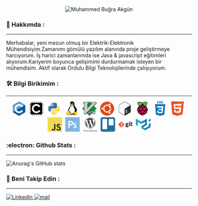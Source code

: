
<div id="header" align="center">
  <img src="https://i.hizliresim.com/n11ebl0.png" alt="Muhammed  Buğra  Akgün"> </img>
</div>


### :speech_balloon: Hakkımda :
------------------
Merhabalar, yeni mezun olmuş bir Elektrik-Elektronik Mühendisiyim.Zamanımı gömülü yazılım alanında proje geliştirmeye harcıyorum. İş harici zamanlarımda ise 
Java & javascript eğitimleri alıyorum.Kariyerim boyunca gelişimimi durdurmamak isteyen bir mühendisim. Aktif olarak Ordulu Bilgi Teknolojilerinde çalışıyorum. 
### :hammer_and_wrench: Bilgi Birikimim :
------------------
<div align=center>
<img src="https://github.com/devicons/devicon/blob/master/icons/c/c-original.svg" title="C" alt="C" width="40" height="40"/>&nbsp; 
<img src="https://github.com/devicons/devicon/blob/master/icons/embeddedc/embeddedc-original.svg" title="Embedded C" alt="Embedded C" width="40" height="40"/>&nbsp;
<img src="https://github.com/devicons/devicon/blob/master/icons/python/python-original.svg" title="python" alt="python" width="40" height="40"/>&nbsp;
<img src="https://github.com/devicons/devicon/blob/master/icons/linux/linux-original.svg" title="linux" alt="linux" width="40" height="40"/>&nbsp; 
<img src="https://github.com/devicons/devicon/blob/master/icons/vim/vim-original.svg" title="vim linux" alt="vim linux" width="40" height="40"/>&nbsp; 
<img src="https://github.com/devicons/devicon/blob/master/icons/ubuntu/ubuntu-plain.svg" title="ubuntu" alt="ubuntu" width="40" height="40"/>&nbsp;
<img src="https://github.com/devicons/devicon/blob/master/icons/bash/bash-original.svg" title="bash script" alt="bash script" width="40" height="40"/>&nbsp;
<img src="https://github.com/devicons/devicon/blob/master/icons/raspberrypi/raspberrypi-original.svg" title="raspery" alt="raspery" width="40" height="40"/>&nbsp;   
<img src="https://github.com/devicons/devicon/blob/master/icons/css3/css3-plain-wordmark.svg"  title="CSS3" alt="CSS" width="40" height="40"/>&nbsp;
<img src="https://github.com/devicons/devicon/blob/master/icons/html5/html5-original.svg" title="HTML5" alt="HTML" width="40" height="40"/>&nbsp;
<img src="https://github.com/devicons/devicon/blob/master/icons/javascript/javascript-original.svg" title="JavaScript" alt="JavaScript" width="40" height="40"/>&nbsp;
<img src="https://github.com/devicons/devicon/blob/master/icons/photoshop/photoshop-plain.svg" title="PS6" alt="PS6" width="40" height="40"/>&nbsp; 
<img src="https://github.com/devicons/devicon/blob/master/icons/wordpress/wordpress-original.svg" title="wp" alt="wp" width="40" height="40"/>&nbsp; 
<img src="https://github.com/devicons/devicon/blob/master/icons/trello/trello-plain.svg" title="trello" alt="trello" width="40" height="40"/>&nbsp; 
<img src="https://github.com/devicons/devicon/blob/master/icons/git/git-original-wordmark.svg" title="Git" alt="Git" width="40" height="40"/>&nbsp;
<img src="https://github.com/devicons/devicon/blob/master/icons/materialui/materialui-original.svg" title="Material UI" alt="Material UI" width="40" height="40"/>
  </div>
  

### :electron: Github Stats :
------------------

![Anurag's GitHub stats](https://github-readme-stats.vercel.app/api?username=bugraakgun&show_icons=true)


### :pray: Beni Takip Edin : 
------------------
  <a href="https://www.linkedin.com/in/mbugra/">
    <img src="https://img.shields.io/badge/LinkedIn-blue?style=for-the-badge&logo=linkedin&logoColor=white" alt="LinkedIn"/>
  </a>
  <a href="mailto:bugraakgun8@gmail.com?subject=Hello">
    <img src="https://img.shields.io/badge/Gmail-gray?style=for-the-badge&logo=gmail&logoColor=white" alt="mail"/>
  </a>
